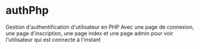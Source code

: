 # authPhp
Gestion d'authentification d'utilisateur en PHP
Avec une page de connexion, une page d'inscription, une page index et une page admin pour voir l'utilisateur qui est connecté à l'instant
